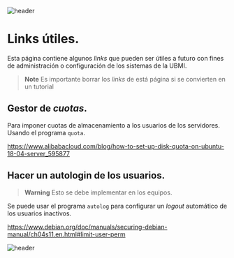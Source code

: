 
![header](/Tutoriales-IFC/assets/header.png)


# Links útiles.

Esta página contiene algunos *links* que pueden ser útiles a futuro con fines de administración
o configuración de los sistemas de la UBMI.

> **Note**
> Es importante borrar los *links* de está página si se convierten en un tutorial

## Gestor de *cuotas*.

Para imponer cuotas de almacenamiento a los usuarios de los servidores. Usando
el programa `quota`.

https://www.alibabacloud.com/blog/how-to-set-up-disk-quota-on-ubuntu-18-04-server_595877

## Hacer un autologin de los usuarios.

> **Warning**
> Esto se debe implementar en los equipos.

Se puede usar el programa `autolog` para configurar un *logout* automático de los usuarios
inactivos.

https://www.debian.org/doc/manuals/securing-debian-manual/ch04s11.en.html#limit-user-perm









![header](/Tutoriales-IFC/assets/header.png)

